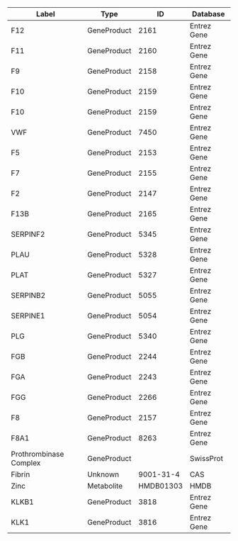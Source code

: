 | Label | Type | ID | Database |
| ---- | ---- | ---- | ---- |
|F12 | GeneProduct | 2161 | Entrez Gene |
|F11 | GeneProduct | 2160 | Entrez Gene |
|F9 | GeneProduct | 2158 | Entrez Gene |
|F10 | GeneProduct | 2159 | Entrez Gene |
|F10 | GeneProduct | 2159 | Entrez Gene |
|VWF | GeneProduct | 7450 | Entrez Gene |
|F5 | GeneProduct | 2153 | Entrez Gene |
|F7 | GeneProduct | 2155 | Entrez Gene |
|F2 | GeneProduct | 2147 | Entrez Gene |
|F13B | GeneProduct | 2165 | Entrez Gene |
|SERPINF2 | GeneProduct | 5345 | Entrez Gene |
|PLAU | GeneProduct | 5328 | Entrez Gene |
|PLAT | GeneProduct | 5327 | Entrez Gene |
|SERPINB2 | GeneProduct | 5055 | Entrez Gene |
|SERPINE1 | GeneProduct | 5054 | Entrez Gene |
|PLG | GeneProduct | 5340 | Entrez Gene |
|FGB | GeneProduct | 2244 | Entrez Gene |
|FGA | GeneProduct | 2243 | Entrez Gene |
|FGG | GeneProduct | 2266 | Entrez Gene |
|F8 | GeneProduct | 2157 | Entrez Gene |
|F8A1 | GeneProduct | 8263 | Entrez Gene |
|Prothrombinase Complex | GeneProduct |  | SwissProt |
|Fibrin | Unknown | 9001-31-4 | CAS |
|Zinc | Metabolite | HMDB01303 | HMDB |
|KLKB1 | GeneProduct | 3818 | Entrez Gene |
|KLK1 | GeneProduct | 3816 | Entrez Gene |
